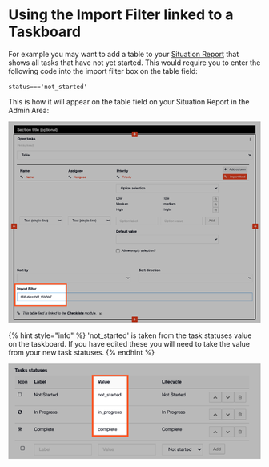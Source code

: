 # Using the Import Filter linked to a Taskboard

For example you may want to add a table to your [Situation Report](../../../situation/) that shows all tasks that have not yet started. This would require you to enter the following code into the import filter box on the table field:

```text
status==='not_started'
```

  
This is how it will appear on the table field on your Situation Report in the Admin Area:

![](../../../../.gitbook/assets/import-filter-situation-report.png)

{% hint style="info" %}
'not\_started' is taken from the task statuses value on the taskboard. If you have edited these you will need to take the value from your new task statuses. 
{% endhint %}

![](../../../../.gitbook/assets/task-statuses.png)



